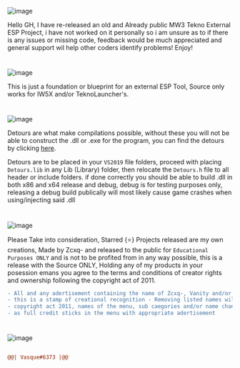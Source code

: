 ![image](https://user-images.githubusercontent.com/100650037/232643325-02c892c1-b63b-4d0e-bd2b-75f9a0cd9eef.png)

Hello GH, I have re-released an old and Already public MW3 Tekno External ESP Project, i have not worked on it personally so i am unsure as to if there is any issues or missing code, feedback would be much appreciated and general support wil help other coders identify problems! Enjoy!

# 

![image](https://user-images.githubusercontent.com/100650037/232643223-f08a856b-ffcd-4441-bfc8-8023700978d4.png)

This is just a foundation or blueprint for an external ESP Tool, Source only works for IW5X and/or TeknoLauncher's. 

# 

![image](https://user-images.githubusercontent.com/100650037/232639551-49c9ee38-deea-443e-bb1e-73192a2bdd69.png)

Detours are what make compilations possible, without these you will not be able to construct the .dll or .exe for the program, you can find the detours by clicking [here](). 

Detours are to be placed in your `VS2019` file folders, proceed with placing `Detours.lib` in any Lib (Library) folder, then relocate the `Detours.h` file to all header or include folders. if done correctly you should be able to build .dll in both x86 and x64 release and debug, debug is for testing purposes only, releasing a debug build publically will most likely cause game crashes when using/injecting said .dll

# 

![image](https://user-images.githubusercontent.com/100650037/232640973-7d317251-06d4-4906-a014-368b6618f058.png)

Please Take into consideration, Starred {⭐} Projects released are my own creations, Made by Zcxq- and released to the public for `Educational Purposes ONLY` and is not to be profited from in any way possible, this is a release with the Source ONLY, Holding any of my products in your posession emans you agree to the terms and conditions of creator rights and ownership following the copyright act of 2011.

```diff -
- All and any adertisement containing the name of Zcxq-, Vanity and/or Night shall not be removed as 
- this is a stamp of creational recognition - Removing listed names will result in the breach of the 
- copyright act 2011, names of the menu, sub caegories and/or name changers can be tampered with as long 
- as full credit sticks in the menu with appropriate adertisement
```
# 

![image](https://user-images.githubusercontent.com/100650037/232642232-b66983d0-338a-451d-af8f-8b6ef7cb5d2a.png)
```diff

@@| Vasque#6373 |@@
```
